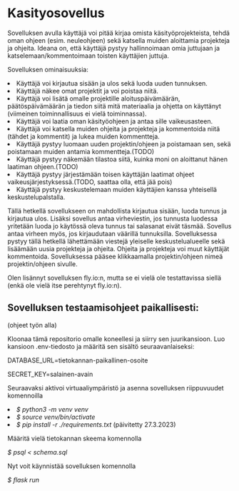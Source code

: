 <h1>Kasityosovellus</h1>

Sovelluksen avulla käyttäjä voi pitää kirjaa omista käsityöprojekteista, tehdä oman ohjeen (esim. neuleohjeen) sekä katsella muiden aloittamia projekteja ja ohjeita. 
Ideana on, että käyttäjä pystyy hallinnoimaan omia juttujaan ja katselemaan/kommentoimaan toisten käyttäjien juttuja.
<p>
Sovelluksen ominaisuuksia:
<p>
<li>Käyttäjä voi kirjautua sisään ja ulos sekä luoda uuden tunnuksen. 

<li>Käyttäjä näkee omat projektit ja voi poistaa niitä. 

<li>Käyttäjä voi lisätä omalle projektille aloituspäivämäärän, päätöspäivämäärän ja tiedon siitä mitä materiaalia ja ohjetta on käyttänyt (viimeinen toiminnallisuus ei vielä toiminnassa). 

<li>Käyttäjä voi laatia oman käsityöohjeen ja antaa sille vaikeusasteen.

<li>Käyttäjä voi katsella muiden ohjeita ja projekteja ja kommentoida niitä (tähdet ja kommentit) ja lukea muiden kommentteja. 

<li>Käyttäjä pystyy luomaan uuden projektin/ohjeen ja poistamaan sen, sekä poistamaan muiden antamia kommentteja.(TODO) 

<li>Käyttäjä pystyy näkemään tilastoa siitä, kuinka moni on aloittanut hänen laatiman ohjeen.(TODO) 

<li>Käyttäjä pystyy järjestämään toisen käyttäjän laatimat ohjeet vaikeusjärjestyksessä.(TODO, saattaa olla, että jää pois)

<li> Käyttäjä pystyy keskustelemaan muiden käyttäjien kanssa yhteisellä keskustelupalstalla.
<p>
Tällä hetkellä sovellukseen on mahdollista kirjautua sisään, luoda tunnus ja kirjautua ulos.
Lisäksi sovellus antaa virheviestin, jos tunnusta luodessa yritetään luoda jo käytössä oleva tunnus tai salasanat eivät täsmää.
Sovellus antaa virheen myös, jos kirjaudutaan väärillä tunnuksilla.
Sovelluksessa pystyy tällä hetkellä lähettämään viestejä yleiselle keskustelualueelle sekä lisäämään uusia projekteja ja ohjeita.
Ohjeita ja projekteja voi muut käyttäjät kommentoida.
Sovelluksessa pääsee klikkaamalla projektin/ohjeen nimeä projektin/ohjeen sivulle.
<p>
Olen lisännyt sovelluksen fly.io:n, mutta se ei vielä ole testattavissa siellä (enkä ole vielä itse perehtynyt fly.io:n).
<p>
<h2>Sovelluksen testaamisohjeet paikallisesti:</h2> (ohjeet työn alla)
<p>
Kloonaa tämä repositorio omalle koneellesi ja siirry sen juurikansioon. Luo kansioon .env-tiedosto ja määritä sen sisältö seuraavanlaiseksi:
<p>
DATABASE_URL=tietokannan-paikallinen-osoite
<p>
SECRET_KEY=salainen-avain
<p>
Seuraavaksi aktivoi virtuaaliympäristö ja asenna sovelluksen riippuvuudet komennoilla
<li><i>$ python3 -m venv venv</i>
<li><i>$ source venv/bin/activate</i>
<li><i>$ pip install -r ./requirements.txt</i> (päivitetty 27.3.2023)
<p>
Määritä vielä tietokannan skeema komennolla
<p>
<i>$ psql < schema.sql</i>
<p>
Nyt voit käynnistää sovelluksen komennolla
<p>
<i>$ flask run<i/>
